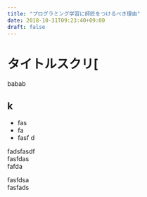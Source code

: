 ```yaml
---
title: "プログラミング学習に師匠をつけるべき理由"
date: 2018-10-31T09:23:40+09:00
draft: false
---
```


# タイトルスクリ[

babab

## k

- fas
- fa
- fasf d

fadsfasdf  
fasfdas  
fafda

fasfdsa  
fasfads
